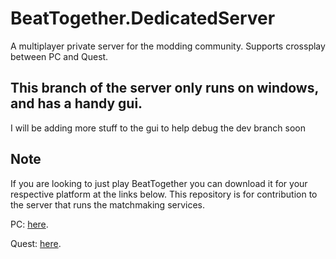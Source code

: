 # BeatTogether.DedicatedServer
A multiplayer private server for the modding community. Supports crossplay between PC and Quest.

## This branch of the server only runs on windows, and has a handy gui.
I will be adding more stuff to the gui to help debug the dev branch soon

## Note
If you are looking to just play BeatTogether you can download it for your respective platform at the links below. This repository is for contribution to the server that runs the matchmaking services.

PC: [here](https://github.com/pythonology/BeatTogether#installation).

Quest: [here](https://github.com/pythonology/BeatTogether.Quest#installation).

